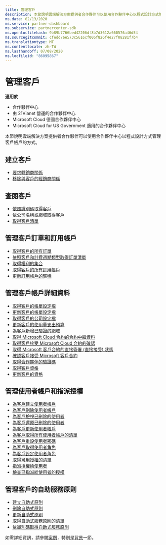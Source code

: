 ```yaml
---
title: 管理客戶
description: 本節說明雲端解決方案提供者合作夥伴可以使用合作夥伴中心以程式設計方式管理客戶帳戶的方式。
ms.date: 02/13/2020
ms.service: partner-dashboard
ms.subservice: partnercenter-sdk
ms.openlocfilehash: 9b89b7766bed42206df8b7d3612a660576a46d54
ms.sourcegitcommit: cfedd76e573c5616cf006f826f4e27f08281f7b4
ms.translationtype: MT
ms.contentlocale: zh-TW
ms.lasthandoff: 07/08/2020
ms.locfileid: "86095867"
---
```

# <a name="manage-customers"></a>管理客戶

**適用於**

- 合作夥伴中心
- 由 21Vianet 營運的合作夥伴中心
- Microsoft Cloud 德國合作夥伴中心
- Microsoft Cloud for US Government 適用的合作夥伴中心

本節說明雲端解決方案提供者合作夥伴可以使用合作夥伴中心以程式設計方式管理客戶帳戶的方式。

## <a name="create-a-customer"></a>建立客戶

- [要求轉銷商關係](request-reseller-relationship.md)
- [移除與客戶的經銷商關係](remove-a-reseller-relationship-with-a-customer.md)

## <a name="look-up-a-customer"></a>查閱客戶

- [依照識別碼取得客戶](get-a-customer-by-id.md)
- [依公司名稱或網域取得客戶](get-a-customer-by-name.md)
- [取得客戶清單](get-a-list-of-customers.md)

## <a name="manage-customer-orders-and-subscriptions"></a>管理客戶訂單和訂用帳戶

- [取得客戶的所有訂單](get-all-of-a-customer-s-orders.md)
- [依照客戶和計費週期類型取得訂單清單](get-a-list-of-orders-by-customer-and-billing-cycle-type.md)
- [取得權利的集合](get-a-collection-of-entitlements.md)
- [取得客戶的所有訂用帳戶](get-all-of-a-customer-s-subscriptions.md)
- [更新訂用帳戶的暱稱](update-the-nickname-for-a-subscription.md)

## <a name="manage-customer-account-details"></a>管理客戶帳戶詳細資料

- [取得客戶的帳單設定檔](get-all-of-a-customer-s-billing-profiles.md)
- [更新客戶的帳單設定檔](update-a-customer-s-billing-profile.md)
- [取得客戶的公司設定檔](get-a-customer-s-company-profile.md)
- [更新客戶的使用量支出預算](update-a-customer-s-usage-spending-budget.md)
- [為客戶新增已驗證的網域](add-a-verified-domain-for-a-customer.md)
- [取得 Microsoft Cloud 合約的合約中繼資料](get-agreement-metadata.md)
- [取得客戶接受 Microsoft Cloud 合約的確認](get-confirmation-of-customer-consent.md)
- [取得 Microsoft 客戶合約的直接簽署 (直接接受) 狀態](get-direct-sign-status-of-customer-agreement.md)
- [確認客戶接受 Microsoft 客戶合約](confirm-customer-consent-customer-agreement.md)
- [取得合作夥伴的驗證碼](get-a-partner-s-validation-codes.md)
- [取得客戶資格](get-a-customer-s-qualification.md)
- [更新客戶的資格](update-a-customer-s-qualification.md)

## <a name="manage-user-accounts-and-assign-licenses"></a>管理使用者帳戶和指派授權

- [為客戶建立使用者帳戶](create-user-accounts-for-a-customer.md)
- [為客戶刪除使用者帳戶](delete-user-accounts-for-a-customer.md)
- [為客戶檢視已刪除的使用者](view-a-deleted-user.md)
- [為客戶還原已刪除的使用者](restore-a-user-for-a-customer.md)
- [為客戶更新使用者帳戶](update-user-accounts-for-a-customer.md)
- [為客戶取得所有使用者帳戶的清單](get-a-list-of-all-user-accounts-for-a-customer.md)
- [為客戶重設使用者密碼](reset-user-password-for-a-customer.md)
- [為客戶取得使用者角色](get-user-roles-for-a-customer.md)
- [為客戶設定使用者角色](set-user-roles-for-a-customer.md)
- [取得可用授權的清單](get-a-list-of-available-licenses.md)
- [指派授權給使用者](assign-licenses-to-a-user.md)
- [檢查已指派給使用者的授權](check-which-licenses-are-assigned-to-a-user.md)

## <a name="manage-a-customers-self-serve-policies"></a>管理客戶的自助服務原則

- [建立自助式原則](create-a-self-serve-policy.md)
- [刪除自助式原則](delete-a-self-serve-policy.md)
- [更新自助式原則](update-a-self-serve-policy.md)
- [取得自助式服務原則的清單](get-a-list-of-self-serve-policies.md)
- [依識別碼取得自助式服務原則](get-a-self-serve-policy-by-id.md)

如需詳細資訊，請參閱[案例](scenarios.md)，特別是[背景](scenarios.md#background)一節。
